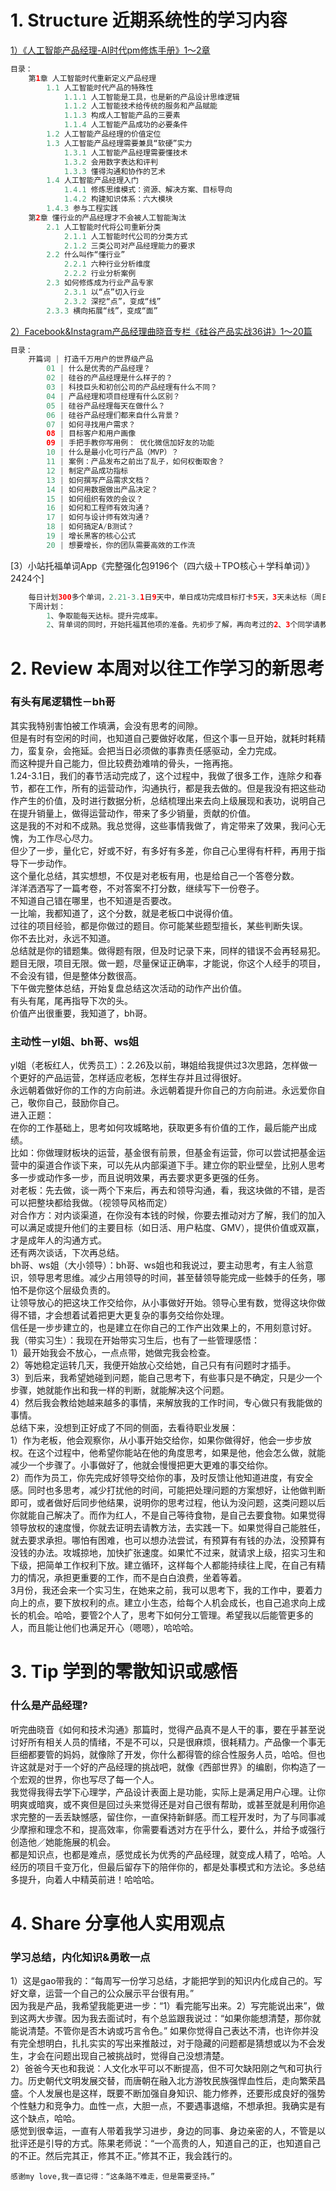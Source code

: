 # 1. Structure 近期系统性的学习内容
[1）《人工智能产品经理-AI时代pm修炼手册》1～2章](https://book.douban.com/subject/30245174/)
```Java
目录：
    第1章 人工智能时代重新定义产品经理 
        1.1 人工智能时代产品的特殊性
            1.1.1 人工智能是工具，也是新的产品设计思维逻辑 
            1.1.2 人工智能技术给传统的服务和产品赋能 
            1.1.3 构成人工智能产品的三要素
            1.1.4 人工智能产品成功的必要条件 
        1.2 人工智能产品经理的价值定位 
        1.3 人工智能产品经理需要兼具“软硬”实力 
            1.3.1 人工智能产品经理需要懂技术 
            1.3.2 会用数字表达和评判
            1.3.3 懂得沟通和协作的艺术 
        1.4 人工智能产品经理入门
            1.4.1 修炼思维模式：资源、解决方案、目标导向 
            1.4.2 构建知识体系：六大模块 
        1.4.3 参与工程实践 
    第2章 懂行业的产品经理才不会被人工智能淘汰 
        2.1 人工智能时代将公司重新分类 
            2.1.1 人工智能时代公司的分类方式 
            2.1.2 三类公司对产品经理能力的要求 
        2.2 什么叫作“懂行业” 
            2.2.1 六种行业分析维度 
            2.2.2 行业分析案例 
        2.3 如何修炼成为行业产品专家 
            2.3.1 以“点”切入行业 
            2.3.2 深挖“点”，变成“线” 
        2.3.3 横向拓展“线”，变成“面” 
```
[2）Facebook&Instagram产品经理曲晓音专栏《硅谷产品实战36讲》1～20篇](https://book.douban.com/subject/30245174/)
```Java
目录：
    开篇词 | 打造千万用户的世界级产品
        01 | 什么是优秀的产品经理？
        02 | 硅谷的产品经理是什么样子的？
        03 | 科技巨头和初创公司的产品经理有什么不同？
        04 | 产品经理和项目经理有什么区别？
        05 | 硅谷产品经理每天在做什么？
        06 | 硅谷产品经理们都来自什么背景？
        07 | 如何寻找用户需求？
        08 | 目标客户和用户画像
        09 | 手把手教你写用例： 优化微信加好友的功能
        10 | 什么是最小化可行产品（MVP）？
        11 | 案例：产品发布之前出了乱子，如何权衡取舍？
        12 | 制定产品成功指标
        13 | 如何撰写产品需求文档？
        14 | 如何用数据做出产品决定？
        15 | 如何组织有效的会议？
        16 | 如何和工程师有效沟通？
        17 | 如何与设计师有效沟通？
        18 | 如何搞定A/B测试？
        19 | 增长黑客的核心公式
        20 | 想要增长，你的团队需要高效的工作流
```
[3）小站托福单词App《完整强化包9196个（四六级＋TPO核心＋学科单词）》2424个]
```Java
    每日计划300多个单词，2.21-3.1日9天中，单日成功完成目标打卡5天，3天未达标（周日255个、周三260个、周五100个），1天未背（周一）。
    下周计划：
        1、争取能每天达标。提升完成率。
        2、背单词的同时，开始托福其他项的准备。先初步了解，再向考过的2、3个同学请教学习方法，准备好学习材料，开始执行。
```
# 2. Review 本周对以往工作学习的新思考
### 有头有尾逻辑性－bh哥
其实我特别害怕被工作填满，会没有思考的间隙。</br>
但是有时有空闲的时间，也知道自己要做好收尾，但这个事一旦开始，就耗时耗精力，蛮复杂，会拖延。会把当日必须做的事靠责任感驱动，全力完成。</br>
而这种提升自己能力，但比较费劲难啃的骨头，一拖再拖。</br>
1.24-3.1日，我们的春节活动完成了，这个过程中，我做了很多工作，连除夕和春节，都在工作，所有的运营动作，沟通执行，都是我去做的。但是我没有把这些动作产生的价值，及时进行数据分析，总结梳理出来去向上级展现和表功，说明自己在提升销量上，做得运营动作，带来了多少销量，贡献的价值。</br>
这是我的不对和不成熟。我总觉得，这些事情我做了，肯定带来了效果，我问心无愧，为工作尽心尽力。</br>
但少了一步，量化它，好或不好，有多好有多差，你自己心里得有杆秤，再用于指导下一步动作。</br>
这个量化总结，其实想想，不仅是对老板有用，也是给自己一个答卷分数。</br>
洋洋洒洒写了一篇考卷，不对答案不打分数，继续写下一份卷子。</br>
不知道自己错在哪里，也不知道是否要改。</br>
一比喻，我都知道了，这个分数，就是老板口中说得价值。</br>
过往的项目经验，都是你做过的题目。你可能某些题型擅长，某些判断失误。</br>
你不去比对，永远不知道。</br>
总结就是你的错题集。做得题有限，但及时记录下来，同样的错误不会再轻易犯。</br>
题目无限，项目无限。做一题，尽量保证正确率，才能说，你这个人经手的项目，不会没有错，但是整体分数很高。</br>
下午做完整体总结，开始复盘总结这次活动的动作产出价值。</br>
有头有尾，尾再指导下次的头。</br>
价值产出很重要，我知道了，bh哥。</br>

### 主动性－yl姐、bh哥、ws姐
yl姐（老板红人，优秀员工）：2.26及以前，琳姐给我提供过3次思路，怎样做一个更好的产品运营，怎样适应老板，怎样生存并且过得很好。</br>
永远朝着做好你的工作的方向前进。永远朝着提升你自己的方向前进。永远爱你自己，敬你自己，鼓励你自己。</br> 
进入正题：</br> 
在你的工作基础上，思考如何攻城略地，获取更多有价值的工作，最后能产出成绩。</br> 
比如：你做理财板块的运营，基金很有前景，但基金有运营，你可以尝试把基金运营中的渠道合作谈下来，可以先从内部渠道下手。建立你的职业壁垒，比别人思考多一步或动作多一步，而且说明效果，再去要求更多更强的任务。</br>
对老板：先去做，谈一两个下来后，再去和领导沟通，看，我这块做的不错，是否可以把整块都给我做。（视领导风格而定）</br>
对合作方：对内谈渠道，在你没有本钱的时候，你要去推动对方了解，我们的加入可以满足或提升他们的主要目标（如日活、用户粘度、GMV），提供价值或双赢，才是成年人的沟通方式。</br> 
还有两次谈话，下次再总结。</br>
bh哥、ws姐（大小领导）：bh哥、ws姐也和我说过，要主动思考，有主人翁意识，领导思考思维。减少占用领导的时间，甚至替领导能完成一些棘手的任务，哪怕不是你这个层级负责的。</br>
让领导放心的把这块工作交给你，从小事做好开始。领导心里有数，觉得这块你做得不错，才会想着试着把更大更复杂的事务交给你处理。</br>
信任是一步步建立的，也是建立在你自己的工作产出效果上的，不用刻意讨好。</br>
我（带实习生）：我现在开始带实习生后，也有了一些管理感悟：</br>
1）最开始我会不放心，一点点带，她做完我会检查。</br>
2）等她稳定运转几天，我便开始放心交给她，自己只有有问题时才插手。</br>
3）到后来，我希望她碰到问题，能自己思考下，有些事只是不确定，只是少一个步骤，她就能作出和我一样的判断，就能解决这个问题。</br>
4）然后我会教给她越来越多的事情，来解放我的工作时间，专心做只有我能做的事情。</br>
总结下来，没想到正好成了不同的侧面，去看待职业发展：</br>
1）作为老板，他会观察你，从小事开始交给你，如果你做得好，他会一步步放权。在这个过程中，他希望你能站在他的角度思考，如果是他，他会怎么做，就能减少一个步骤了。小事做好了，他就会慢慢把更大更难的事交给你。</br>
2）而作为员工，你先完成好领导交给你的事，及时反馈让他知道进度，有安全感。同时也多思考，减少打扰他的时间，可能把处理问题的方案想好，让他做判断即可，或者做好后同步他结果，说明你的思考过程，他认为没问题，这类问题以后你就能自己解决了。而作为红人，不是自己等待食物，是自己去要食物。如果觉得领导放权的速度慢，你就去证明去请教方法，去实践一下。如果觉得自己能胜任，就去要求承担。哪怕有困难，也可以想办法尝试，有预算有有钱的办法，没预算有没钱的办法。攻城掠地，加快扩张速度。如果忙不过来，就请求上级，招实习生和下级，把简单工作权利下放。建立循环，这样每个人都能持续往上爬，在自己有精力的情况，承担更重要的工作，而不是白白浪费，坐着等着。</br>
3月份，我还会来一个实习生，在她来之前，我可以思考下，我的工作中，要着力向上的点，要下放权利的点。建立小生态，给每个人机会成长，也自己追求向上成长的机会。哈哈，要管2个人了，思考下如何分工管理。希望我以后能管更多的人，而且能让他们也满足开心（嗯嗯），哈哈哈。</br>
    
# 3. Tip 学到的零散知识或感悟
### 什么是产品经理?
听完曲晓音《如何和技术沟通》那篇时，觉得产品真不是人干的事，要在乎甚至说讨好所有相关人员的情绪，不是不可以，只是很麻烦，很耗精力。产品像一个事无巨细都要管的妈妈，就像除了开发，你什么都得管的综合性服务人员，哈哈。但也许这就是对于一个好的产品经理的挑战吧，就像《西部世界》的编剧，你构造了一个宏观的世界，你也写尽了每一个人。</br>
我觉得我得去学下心理学，产品设计表面上是功能，实际上是满足用户心理。让你明爽或暗爽，或不爽但是回过头来觉得还是对自己很有帮助，或甚至就是利用你追求完整的一丢丢缺憾感，留住你，一直保持新鲜感。而工程开发时，为了与同事减少摩擦和理念不和，提高效率，你需要看透对方在乎什么，要什么，并给予或强行创造他／她能施展的机会。 </br>
都是知识点，也都是难点，感觉成长为优秀的产品经理，就变成人精了，哈哈。人经历的项目千变万化，但最后留存下的陪伴你的，都是处事模式和方法论。多总结多提升，向着人中精英前进！哈哈哈。 
  
# 4. Share 分享他人实用观点
### 学习总结，内化知识&勇敢一点
1）这是gao带我的：“每周写一份学习总结，才能把学到的知识内化成自己的。写好文章，运营一个自己的公众展示平台很有用。”</br>
因为我是产品，我希望我能更进一步：“1）看完能写出来。2）写完能说出来”，做到这两大步骤。因为我去面试时，有个总监跟我说过：“如果你能想清楚，那你就能说清楚。不管你是否木讷或巧言令色。” 如果你觉得自己表达不清，也许你并没有完全想明白，扎扎实实的写出来推敲过，对于隐藏的问题都是猜想或以为不会发生，才会在问题出现自己被挑战时，觉得自己没想清楚。</br>
2）爸爸今天也和我说：人文化水平可以不断提高，但不可欠缺阳刚之气和可执行力。历史朝代文明发展交替，而唐朝在融入北方游牧民族强悍血性后，走向繁荣昌盛。个人发展也是这样，既要不断加强自身知识、能力修养，还要形成良好的强势个性魅力和竞争力。血性一点，大胆一点，不要遇事退缩，不想承担。我确实是有这个缺点，哈哈。</br>
感觉到很幸运，一直有人带着我学习进步，身边的同事、身边亲密的人，不管是以批评还是引导的方式。陈果老师说：“一个高贵的人，知道自己的正，也知道自己的不正。然后完其正，修其不正。”修其不正，我会践行的。

```
感谢my love,我一直记得：“这条路不难走，但是需要坚持。”
```
